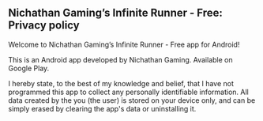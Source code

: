 ## Nichathan Gaming’s Infinite Runner - Free: Privacy policy

Welcome to Nichathan Gaming’s Infinite Runner - Free app for Android!

This is an  Android app developed by Nichathan Gaming. Available on Google Play.

I hereby state, to the best of my knowledge and belief, that I have not programmed this app to collect any personally identifiable information. All data created by the you (the user) is stored on your device only, and can be simply erased by clearing the app's data or uninstalling it.
